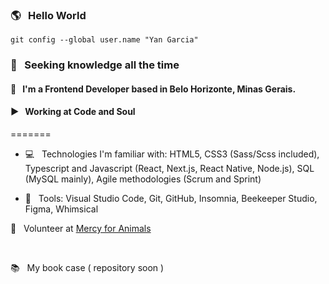 ### 🌎 &nbsp;  Hello World

`git config --global user.name "Yan Garcia"`

### 🥑 &nbsp;  Seeking knowledge all the time

#### 🚀 &nbsp; I'm a Frontend Developer based in Belo Horizonte, Minas Gerais.

#### ▶ &nbsp; Working at Code and Soul
=======

-  💻 &nbsp; Technologies I'm familiar with: HTML5, CSS3 (Sass/Scss included), Typescript and Javascript (React, Next.js, React Native, Node.js), SQL (MySQL mainly), Agile methodologies (Scrum and Sprint)

-  🔨 &nbsp; Tools: Visual Studio Code, Git, GitHub, Insomnia, Beekeeper Studio, Figma, Whimsical

🌱 &nbsp; Volunteer at [Mercy for Animals](https://mercyforanimals.org)

<br />

📚 &nbsp; My book case ( repository soon )
